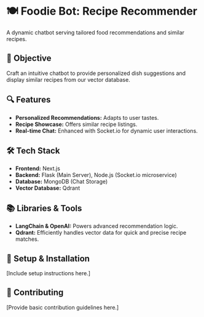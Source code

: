 # 🍽️ Foodie Bot: Recipe Recommender

A dynamic chatbot serving tailored food recommendations and similar recipes.

## 🎯 Objective

Craft an intuitive chatbot to provide personalized dish suggestions and display similar recipes from our vector database.

## 🔍 Features
- **Personalized Recommendations:** Adapts to user tastes.
- **Recipe Showcase:** Offers similar recipe listings.
- **Real-time Chat:** Enhanced with Socket.io for dynamic user interactions.

## 🛠️ Tech Stack
- **Frontend:** Next.js
- **Backend:** Flask (Main Server), Node.js (Socket.io microservice)
- **Database:** MongoDB (Chat Storage)
- **Vector Database:** Qdrant

## 📚 Libraries & Tools
- **LangChain & OpenAI:** Powers advanced recommendation logic.
- **Qdrant:** Efficiently handles vector data for quick and precise recipe matches.

## 🚀 Setup & Installation
[Include setup instructions here.]

## 🤝 Contributing
[Provide basic contribution guidelines here.]
